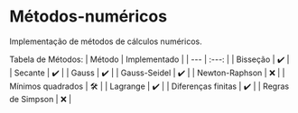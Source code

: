 # Métodos-numéricos
Implementação de métodos de cálculos numéricos.

Tabela de Métodos:
| Método | Implementado |
| --- | :---: |
| Bisseção | ✔️ |
| Secante | ✔️ |
| Gauss | ✔️ |
| Gauss-Seidel | ✔️ |
| Newton-Raphson | ❌ |
| Mínimos quadrados | 🛠 |
| Lagrange | ✔️ |
| Diferenças finitas | ✔️ |
| Regras de Simpson | ❌ |
